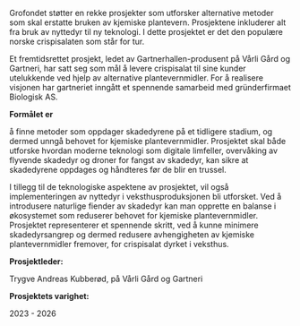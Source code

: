 Grofondet støtter en rekke prosjekter som utforsker alternative metoder som skal erstatte bruken av kjemiske plantevern. Prosjektene inkluderer alt fra bruk av nyttedyr til ny teknologi. I dette prosjektet er det den populære norske crispisalaten som står for tur. 

Et fremtidsrettet prosjekt, ledet av Gartnerhallen-produsent på Vårli Gård og Gartneri, har satt seg som mål å levere crispisalat til sine kunder utelukkende ved hjelp av alternative plantevernmidler. For å realisere visjonen har gartneriet inngått et spennende samarbeid med gründerfirmaet Biologisk AS.

**Formålet er**

 å finne metoder som oppdager skadedyrene på et tidligere stadium, og dermed unngå behovet for kjemiske plantevernmidler. Prosjektet skal både utforske hvordan moderne teknologi som digitale limfeller, overvåking av flyvende skadedyr og droner for fangst av skadedyr, kan sikre at skadedyrene oppdages og håndteres før de blir en trussel.

I tillegg til de teknologiske aspektene av prosjektet, vil også implementeringen av nyttedyr i veksthusproduksjonen bli utforsket. Ved å introdusere naturlige fiender av skadedyr kan man opprette en balanse i økosystemet som reduserer behovet for kjemiske plantevernmidler. Prosjektet representerer et spennende skritt, ved å kunne minimere skadedyrsangrep og dermed redusere avhengigheten av kjemiske plantevernmidler fremover, for crispisalat dyrket i veksthus.

**Prosjektleder:**

 Trygve Andreas Kubberød, på Vårli Gård og Gartneri  

**Prosjektets varighet:**

 2023 - 2026